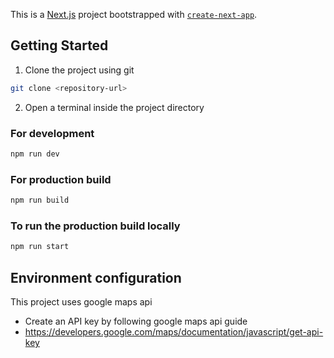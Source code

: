 This is a [Next.js](https://nextjs.org) project bootstrapped with [`create-next-app`](https://nextjs.org/docs/app/api-reference/cli/create-next-app).

## Getting Started

1. Clone the project using git


```bash
git clone <repository-url>
```

2. Open a terminal inside the project directory

### For development 

```bash
npm run dev
```

### For production build

```bash
npm run build
```

### To run the production build locally
```bash
npm run start
```

## Environment configuration

This project uses google maps api
- Create an API key by following google maps api guide 
- https://developers.google.com/maps/documentation/javascript/get-api-key
